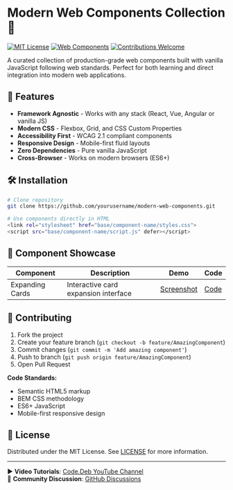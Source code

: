 # Modern Web Components Collection 🚀

[![MIT License](https://img.shields.io/badge/License-MIT-green.svg)](https://choosealicense.com/licenses/mit/)
[![Web Components](https://img.shields.io/badge/Web_Components-%3E1.0-blue)](https://developer.mozilla.org/en-US/docs/Web/Web_Components)
[![Contributions Welcome](https://img.shields.io/badge/contributions-welcome-brightgreen.svg?style=flat)](https://github.com/yourusername/modern-web-components/issues)

A curated collection of production-grade web components built with vanilla JavaScript following web standards. Perfect for both learning and direct integration into modern web applications.

## 🌟 Features

- **Framework Agnostic** - Works with any stack (React, Vue, Angular or vanilla JS)
- **Modern CSS** - Flexbox, Grid, and CSS Custom Properties
- **Accessibility First** - WCAG 2.1 compliant components
- **Responsive Design** - Mobile-first fluid layouts
- **Zero Dependencies** - Pure vanilla JavaScript
- **Cross-Browser** - Works on modern browsers (ES6+)

## 🛠️ Installation

```bash
# Clone repository
git clone https://github.com/yourusername/modern-web-components.git

# Use components directly in HTML
<link rel="stylesheet" href="base/component-name/styles.css">
<script src="base/component-name/script.js" defer></script>
```

## 🧩 Component Showcase

| Component       | Description                          | Demo                          | Code                          |
|-----------------|--------------------------------------|------------------------------------|-------------------------------|
| Expanding Cards | Interactive card expansion interface | [Screenshot](./base/expandingCards/im1.png)      | [Code](./base/expandingCards) |


## 🤝 Contributing

1. Fork the project
2. Create your feature branch (`git checkout -b feature/AmazingComponent`)
3. Commit changes (`git commit -m 'Add amazing component'`)
4. Push to branch (`git push origin feature/AmazingComponent`)
5. Open Pull Request

**Code Standards:**
- Semantic HTML5 markup
- BEM CSS methodology
- ES6+ JavaScript
- Mobile-first responsive design

## 📄 License

Distributed under the MIT License. See [LICENSE](LICENSE) for more information.

---

▶️ **Video Tutorials**: [Code.Deb YouTube Channel](https://www.youtube.com/@code_dot_deb?sub_confirmation=1)  
💬 **Community Discussion**: [GitHub Discussions](https://github.com/dragon4926/modern-web-components/discussions)
